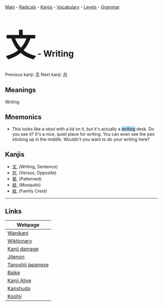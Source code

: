 <style> bigfont {font-size: 100px}</style>
[Main](../README.md) -
[Radicals](../radicals.md) -
[Kanjis](../kanjis.md) -
[Vocabulary](../vocabulary.md) -
[Levels](../levels.md) -
[Grammar](../grammar.md)
# <bigfont> 文</bigfont> - Writing 

Previous kanji: [手](手.md) Next kanji: [月](月.md) 

## Meanings
 Writing
## Mnemonics
 * This looks like a stool with a lid on it, but it's actually a <span style="background-color:#ADD8E6"> writing</span> desk. Do you see it? It's a nice, quiet place for writing. You can even see the pen sticking up in the middle. Wouldn't you want to do your writing here?


## Kanjis
 * [文](../kanjis/文.md), (Writing, Sentence)
* [対](../kanjis/対.md), (Versus, Opposite)
* [斐](../kanjis/斐.md), (Patterned)
* [蚊](../kanjis/蚊.md), (Mosquito)
* [紋](../kanjis/紋.md), (Family Crest)



---

## Links 

| Webpage |
| --- |
| [Wanikani          ](https://www.wanikani.com/kanji/文) |
| [Wiktionary        ](https://en.wiktionary.org/wiki/文) |
| [Kanji damage      ](http://www.kanjidamage.com/kanji/search?utf8=✓&q=文) |
| [Jitenon           ](https://jitenon.com/kanji/文) |
| [Tanoshii japanese ](https://www.tanoshiijapanese.com/dictionary/kanji.cfm?k=文) |
| [Baike             ](https://baike.baidu.com/item/文) |
| [Kanji Alive       ](https://app.kanjialive.com/文) |
| [Kanshudo          ](https://www.kanshudo.com/searchmn?q=文) |
| [Koohii            ](https://kanji.koohii.com/study/kanji/文) |
